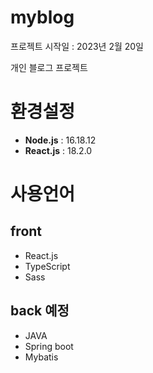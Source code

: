 # myblog
프로젝트 시작일 : 2023년 2월 20일

개인 블로그 프로젝트
# 환경설정
* **Node.js** : 16.18.12 
* **React.js** : 18.2.0
# 사용언어
## front
* React.js
* TypeScript
* Sass
## back 예정
* JAVA
* Spring boot
* Mybatis